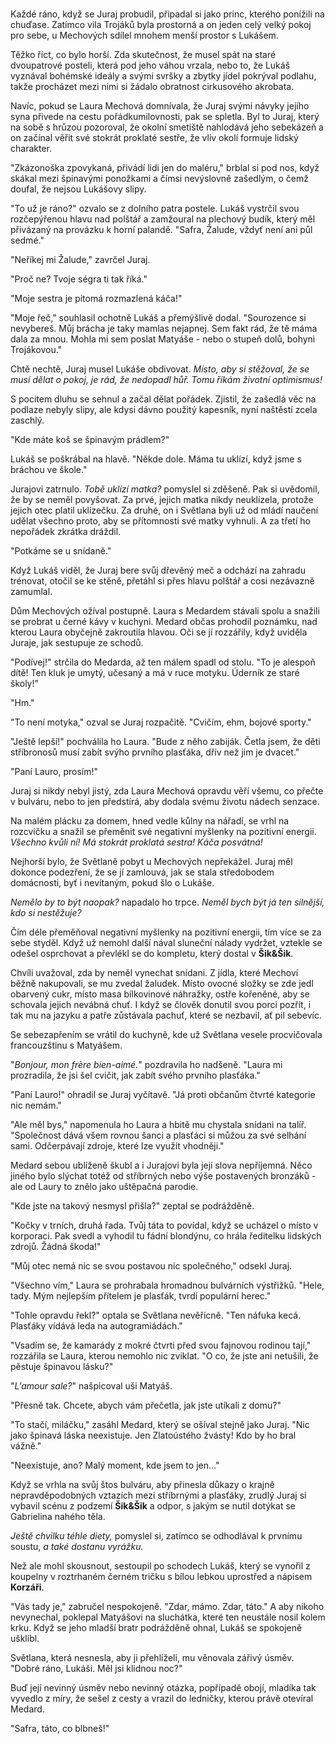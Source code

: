 #

Každé ráno, když se Juraj probudil, připadal si jako princ, kterého ponížili na chuďase. Zatímco vila Trojáků byla prostorná a on jeden celý velký pokoj pro sebe, u Mechových sdílel mnohem menší prostor s Lukášem.

Těžko říct, co bylo horší. Zda skutečnost, že musel spát na staré dvoupatrové posteli, která pod jeho váhou vrzala, nebo to, že Lukáš vyznával bohémské ideály a svými svršky a zbytky jídel pokrýval podlahu, takže procházet mezi nimi si žádalo obratnost cirkusového akrobata.

Navíc, pokud se Laura Mechová domnívala, že Juraj svými návyky jejího syna přivede na cestu pořádkumilovnosti, pak se spletla. Byl to Juraj, který na sobě s hrůzou pozoroval, že okolní smetiště nahlodává jeho sebekázeň a on začínal věřit své stokrát proklaté sestře, že vliv okolí formuje lidský charakter.

"Zkázonoška zpovykaná, přivádí lidi jen do maléru," brblal si pod nos, když skákal mezi špinavými ponožkami a čímsi nevýslovně zašedlým, o čemž doufal, že nejsou Lukášovy slipy.

"To už je ráno?" ozvalo se z dolního patra postele. Lukáš vystrčil svou rozčepýřenou hlavu nad polštář a zamžoural na plechový budík, který měl přivázaný na provázku k horní palandě. "Safra, Žalude, vždyť není ani půl sedmé."

"Neříkej mi Žalude," zavrčel Juraj.

"Proč ne? Tvoje ségra ti tak říká."

"Moje sestra je pitomá rozmazlená káča!"

"Moje řeč," souhlasil ochotně Lukáš a přemýšlivě dodal. "Sourozence si nevybereš. Můj brácha je taky mamlas nejapnej. Sem fakt rád, že tě máma dala za mnou. Mohla mi sem poslat Matyáše - nebo o stupeň dolů, bohyni Trojákovou."

Chtě nechtě, Juraj musel Lukáše obdivovat. *Místo, aby si stěžoval, že se musí dělat o pokoj, je rád, že nedopadl hůř. Tomu říkám životní optimismus!*

S pocitem dluhu se sehnul a začal dělat pořádek. Zjistil, že zašedlá věc na podlaze nebyly slipy, ale kdysi dávno použitý kapesník, nyní naštěstí zcela zaschlý.

"Kde máte koš se špinavým prádlem?"

Lukáš se poškrábal na hlavě. "Někde dole. Máma tu uklízí, když jsme s bráchou ve škole."

Jurajovi zatrnulo. *Tobě uklízí matka?* pomyslel si zděšeně. Pak si uvědomil, že by se neměl povyšovat. Za prvé, jejich matka nikdy neuklízela, protože jejich otec platil uklízečku. Za druhé, on i Světlana byli už od mládí naučení udělat všechno proto, aby se přítomnosti své matky vyhnuli. A za třetí ho nepořádek zkrátka dráždil.

"Potkáme se u snídaně."

Když Lukáš viděl, že Juraj bere svůj dřevěný meč a odchází na zahradu trénovat, otočil se ke stěně, přetáhl si přes hlavu polštář a cosi nezávazně zamumlal.

Dům Mechových ožíval postupně. Laura s Medardem stávali spolu a snažili se probrat u černé kávy v kuchyni. Medard občas prohodil poznámku, nad kterou Laura obyčejně zakroutila hlavou. Oči se jí rozzářily, když uviděla Juraje, jak sestupuje ze schodů.

"Podívej!" strčila do Medarda, až ten málem spadl od stolu. "To je alespoň dítě! Ten kluk je umytý, učesaný a má v ruce motyku. Úderník ze staré školy!"

"Hm."

"To není motyka," ozval se Juraj rozpačitě. "Cvičím, ehm, bojové sporty."

"Ještě lepší!" pochválila ho Laura. "Bude z něho zabiják. Četla jsem, že děti stříbronosů musí zabít svýho prvního plasťáka, dřív než jim je dvacet."

"Paní Lauro, prosím!"

Juraj si nikdy nebyl jistý, zda Laura Mechová opravdu věří všemu, co přečte v bulváru, nebo to jen předstírá, aby dodala svému životu nádech senzace.

Na malém plácku za domem, hned vedle kůlny na nářadí, se vrhl na rozcvičku a snažil se přeměnit své negativní myšlenky na pozitivní energii. *Všechno kvůli ní! Má stokrát proklatá sestra! Káča posvátná!*

Nejhorší bylo, že Světlaně pobyt u Mechových nepřekážel. Juraj měl dokonce podezření, že se jí zamlouvá, jak se stala středobodem domácnosti, byť i nevítaným, pokud šlo o Lukáše.

*Nemělo by to být naopak?* napadalo ho trpce. *Neměl bych být já ten silnější, kdo si nestěžuje?*

Čím déle přeměňoval negativní myšlenky na pozitivní energii, tím více se za sebe styděl. Když už nemohl další nával sluneční nálady vydržet, vztekle se odešel osprchovat a převlékl se do kompletu, který dostal v **Šik&Šik**.

Chvíli uvažoval, zda by neměl vynechat snídani. Z jídla, které Mechoví běžně nakupovali, se mu zvedal žaludek. Místo ovocné složky se zde jedl obarvený cukr, místo masa bílkovinové náhražky, ostře kořeněné, aby se schovala jejich nevábná chuť. I když se člověk donutil svou porci pozřít, i tak mu na jazyku a patře zůstávala pachuť, které se nezbavil, ať pil sebevíc.

Se sebezapřením se vrátil do kuchyně, kde už Světlana vesele procvičovala francouzštinu s Matyášem.

"*Bonjour, mon frère bien-aimé.*" pozdravila ho nadšeně. "Laura mi prozradila, že jsi šel cvičit, jak zabít svého prvního plasťáka."

"Paní Lauro!" ohradil se Juraj vyčítavě. "Já proti občanům čtvrté kategorie nic nemám."

"Ale měl bys," napomenula ho Laura a hbitě mu chystala snídani na talíř. "Společnost dává všem rovnou šanci a plasťáci si můžou za své selhání sami. Odčerpávají zdroje, které lze využít vhodněji."

Medard sebou ublíženě škubl a i Jurajovi byla její slova nepříjemná. Něco jiného bylo slýchat totéž od stříbrných nebo výše postavených bronzáků - ale od Laury to znělo jako uštěpačná parodie.

"Kde jste na takový nesmysl přišla?" zeptal se podrážděně.

"Kočky v trních, druhá řada. Tvůj táta to povídal, když se ucházel o místo v korporaci. Pak svedl a vyhodil tu fádní blondýnu, co hrála ředitelku lidských zdrojů. Žádná škoda!"

"Můj otec nemá nic se svou postavou nic společného," odsekl Juraj.

"Všechno vím," Laura se prohrabala hromadnou bulvárních výstřižků. "Hele, tady. Mým nejlepším přítelem je plasťák, tvrdí populární herec."

"Tohle opravdu řekl?" optala se Světlana nevěřícně. "Ten náfuka kecá. Plasťáky vídává leda na autogramiádách."

"Vsadím se, že kamarády z mokré čtvrti před svou fajnovou rodinou tají," rozzářila se Laura, kterou nemohlo nic zviklat. "O co, že jste ani netušili, že pěstuje špinavou lásku?"

"*L'amour sale?*" našpicoval uši Matyáš.

"Přesně tak. Chcete, abych vám přečetla, jak jste utíkali z domu?"

"To stačí, miláčku," zasáhl Medard, který se ošíval stejně jako Juraj. "Nic jako špinavá láska neexistuje. Jen Zlatoústého žvásty! Kdo by ho bral vážně."

"Neexistuje, ano? Malý moment, kde jsem to jen..."

Když se vrhla na svůj štos bulváru, aby přinesla důkazy o krajně nepravděpodobných vztazích mezi stříbrnými a plasťáky, zrudlý Juraj si vybavil scénu z podzemí **Šik&Šik** a odpor, s jakým se nutil dotýkat se Gabrielina nahého těla.

*Ještě chvilku téhle diety,* pomyslel si, zatímco se odhodlával k prvnímu soustu, *a také dostanu vyrážku.*

Než ale mohl skousnout, sestoupil po schodech Lukáš, který se vynořil z koupelny v roztrhaném černém tričku s bílou lebkou uprostřed a nápisem **Korzáři**.

"Vás tady je," zabručel nespokojeně. "Zdar, mámo. Zdar, táto." A aby nikoho nevynechal, poklepal Matyášovi na sluchátka, které ten neustále nosil kolem krku. Když se jeho mladší bratr podrážděně ohnal, Lukáš se spokojeně ušklíbl.

Světlana, která nesnesla, aby ji přehlíželi, mu věnovala zářivý úsměv. "Dobré ráno, Lukáši. Měl jsi klidnou noc?"

Buď její nevinný úsměv nebo nevinný otázka, popřípadě obojí, mladíka tak vyvedlo z míry, že sešel z cesty a vrazil do ledničky, kterou právě otevíral Medard.

"Safra, táto, co blbneš!"
